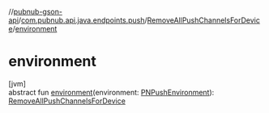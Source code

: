 //[pubnub-gson-api](../../../index.md)/[com.pubnub.api.java.endpoints.push](../index.md)/[RemoveAllPushChannelsForDevice](index.md)/[environment](environment.md)

# environment

[jvm]\
abstract fun [environment](environment.md)(environment: [PNPushEnvironment](../../../../../pubnub-kotlin/pubnub-kotlin-core-api/pubnub-kotlin-core-api/com.pubnub.api.enums/-p-n-push-environment/index.md)): [RemoveAllPushChannelsForDevice](index.md)
